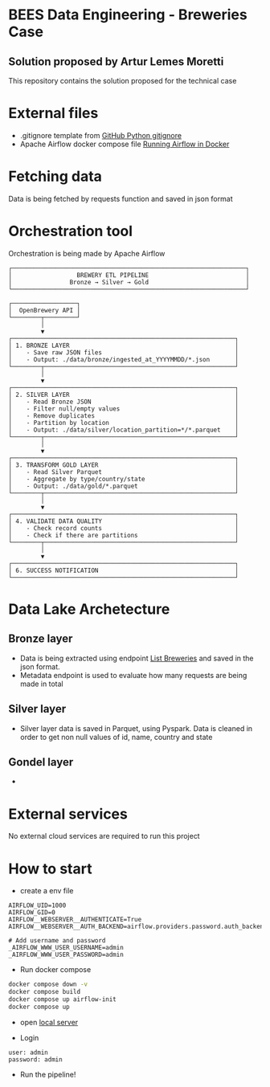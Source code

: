 # BEES Data Engineering - Breweries Case
## Solution proposed by Artur Lemes Moretti

This repository contains the solution proposed for the technical case 

# External files 
- .gitignore template from [GitHub Python gitignore](https://github.com/github/gitignore/blob/main/Python.gitignore)
- Apache Airflow docker compose file [Running Airflow in Docker](https://airflow.apache.org/docs/apache-airflow/stable/howto/docker-compose/index.html)


# Fetching data

Data is being fetched by requests function and saved in json format

# Orchestration tool

Orchestration is being made by Apache Airflow

```
┌─────────────────────────────────────────────────────────────────┐
│                  BREWERY ETL PIPELINE                           │
│                Bronze → Silver → Gold                           │
└─────────────────────────────────────────────────────────────────┘

┌──────────────────┐
│  OpenBrewery API │
└────────┬─────────┘
         │
         ▼
┌──────────────────────────────────────────────────────────────┐
│ 1. BRONZE LAYER                                              │
│    - Save raw JSON files                                     │
│    - Output: ./data/bronze/ingested_at_YYYYMMDD/*.json       │
└────────┬─────────────────────────────────────────────────────┘
         │
         ▼
┌──────────────────────────────────────────────────────────────┐
│ 2. SILVER LAYER                                              │
│    - Read Bronze JSON                                        │
│    - Filter null/empty values                                │
│    - Remove duplicates                                       │
│    - Partition by location                                   │
│    - Output: ./data/silver/location_partition=*/*.parquet    │
└────────┬─────────────────────────────────────────────────────┘
         │
         ▼
┌──────────────────────────────────────────────────────────────┐
│ 3. TRANSFORM GOLD LAYER                                      │
│    - Read Silver Parquet                                     │
│    - Aggregate by type/country/state                         │
│    - Output: ./data/gold/*.parquet                           │
└────────┬─────────────────────────────────────────────────────┘
         │
         ▼
┌──────────────────────────────────────────────────────────────┐
│ 4. VALIDATE DATA QUALITY                                     │
│    - Check record counts                                     │
│    - Check if there are partitions                           │
└────────┬─────────────────────────────────────────────────────┘
         │
         ▼
┌──────────────────────────────────────────────────────────────┐
│ 6. SUCCESS NOTIFICATION                                      │
└──────────────────────────────────────────────────────────────┘
```

# Data Lake Archetecture

## Bronze layer
  - Data is being extracted using endpoint [List Breweries](https://www.openbrewerydb.org/documentation#list-breweries) and saved in the json format.
  - Metadata endpoint is used to evaluate how many requests are being made in total

## Silver layer
  - Silver layer data is saved in Parquet, using Pyspark. Data is cleaned in order to get non null values of id, name, country and state 

## Gondel layer
- 

# External services
 No external cloud services are required to run this project

# How to start

- create a env file

```env
AIRFLOW_UID=1000
AIRFLOW_GID=0
AIRFLOW__WEBSERVER__AUTHENTICATE=True
AIRFLOW__WEBSERVER__AUTH_BACKEND=airflow.providers.password.auth_backend.auth_backend

# Add username and password
_AIRFLOW_WWW_USER_USERNAME=admin
_AIRFLOW_WWW_USER_PASSWORD=admin

```

- Run docker compose 

```bash
docker compose down -v
docker compose build
docker compose up airflow-init
docker compose up
```

- open [local server](http://localhost:8080/)

- Login 

```
user: admin
password: admin
```

- Run the pipeline!


